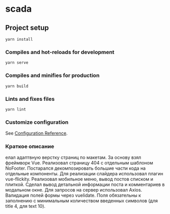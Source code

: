 # scada

## Project setup
```
yarn install
```

### Compiles and hot-reloads for development
```
yarn serve
```

### Compiles and minifies for production
```
yarn build
```

### Lints and fixes files
```
yarn lint
```

### Customize configuration
See [Configuration Reference](https://cli.vuejs.org/config/).

### Краткое описание
елал адаптвную верстку страниц по макетам. 
За основу взял фреймворк Vue. 
Реализовал страницу 404 с отдельным шаблоном NoFooter. 
Постарался декомпозировать большие части кода на отдельные компоненты.
Для реализации слайдера использовал плагин vue-flickity. 
Реализовал мобильное меню, вывод постов списком и плиткой. 
Сделал вывод детальной информации поста и комментариев в модальном окне. 
Для запросов на сервер использовал Axios. 
Валидация полей формы через vuelidate. 
Поля обязательны к заполнению с минимальным количеством введенных символов (для title 4, для text 10).




